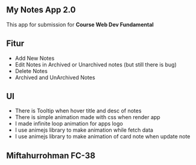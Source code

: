 ## My Notes App 2.0
This app for submission for **Course Web Dev Fundamental** 

## Fitur
- Add New Notes
- Edit Notes in Archived or Unarchived notes (but still there is bug)
- Delete Notes
- Archived and UnArchived Notes

## UI
- There is Tooltip when hover title and desc of notes
- There is simple animation made with css when render app
- I made infinite loop animation for apps logo
- I use animejs library to make animation while fetch data
- I use animejs library to make animation of card note when update note 

## Miftahurrohman FC-38

